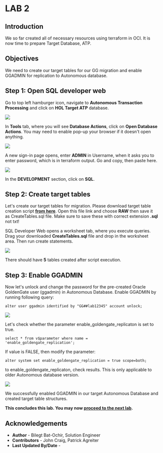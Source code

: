 # LAB 2

## Introduction

We so far created all of necessary resources using terraform in OCI. It is now time to prepare Target Database, ATP. 

## Objectives

We need to create our target tables for our GG migration and enable GGADMIN for replication to Autonomous database.

## **Step 1**: Open SQL developer web 

Go to top left hamburger icon, navigate to **Autonomous Transaction Processing** and click on **HOL Target ATP** database.

![](/files/2.atp.PNG)

In **Tools** tab, where you will see **Database Actions**, click on **Open Database Actions**. You may need to enable pop-up your browser if it doesn't open anything.

![](/files/2.atp_1.PNG)

A new sign-in page opens, enter **ADMIN** in Username, when it asks you to enter password, which is in terraform output. Go and copy, then paste here.

![](/files/sql_dev_1.png)

In the **DEVELOPMENT** section, click on **SQL**. 


## **Step 2**: Create target tables

Let's create our target tables for migration. Please download target table creation script **[from here](./files/CreateTables.sql)**.  Open this file link and choose **RAW** then save it as CreateTables.sql file. Make sure to save these with correct extension **.sql** not txt!

SQL Developer Web opens a worksheet tab, where you execute queries. Drag your downloaded **CreateTables.sql** file and drop in the worksheet area. Then run create statements.

![](/files/sql_dev_2.png)

There should have **5** tables created after script execution.


## **Step 3**: Enable GGADMIN 

Now let's unlock and change the password for the pre-created Oracle GoldenGate user (ggadmin) in Autonomous Database.
Enable GGADMIN by running following query:

```
alter user ggadmin identified by "GG##lab12345" account unlock;
```

![](/files/sql_dev_3.png)

Let's check whether the parameter enable_goldengate_replicaton is set to true. 
```
select * from v$parameter where name = 'enable_goldengate_replication';
``` 

If value is FALSE, then modify the parameter:

```
alter system set enable_goldengate_replication = true scope=both;
``` 
to enable_goldengate_replicaton, check results. This is only applicable to older Autonomous database version.

![](/files/sql_dev_4.png)

We successfully enabled GGADMIN in our target Autonomous Database and created target table structures. 

**This concludes this lab. You may now [proceed to the next lab](#next).**

## Acknowledgements

* **Author** - Bilegt Bat-Ochir, Solution Engineer
* **Contributors** - John Craig, Patrick Agreiter
* **Last Updated By/Date** -